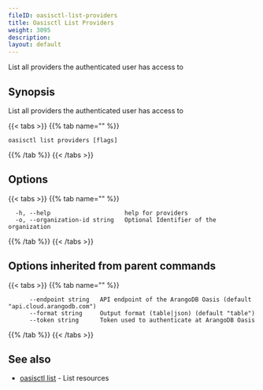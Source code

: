 ```yaml
---
fileID: oasisctl-list-providers
title: Oasisctl List Providers
weight: 3095
description: 
layout: default
---
```

List all providers the authenticated user has access to

## Synopsis

List all providers the authenticated user has access to

{{< tabs >}}
{{% tab name="" %}}
```
oasisctl list providers [flags]
```
{{% /tab %}}
{{< /tabs >}}

## Options

{{< tabs >}}
{{% tab name="" %}}
```
  -h, --help                     help for providers
  -o, --organization-id string   Optional Identifier of the organization
```
{{% /tab %}}
{{< /tabs >}}

## Options inherited from parent commands

{{< tabs >}}
{{% tab name="" %}}
```
      --endpoint string   API endpoint of the ArangoDB Oasis (default "api.cloud.arangodb.com")
      --format string     Output format (table|json) (default "table")
      --token string      Token used to authenticate at ArangoDB Oasis
```
{{% /tab %}}
{{< /tabs >}}

## See also

* [oasisctl list]()	 - List resources

